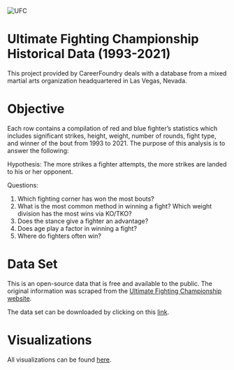 ![UFC](https://github.com/aparedes91/UFC-Stats-Python/assets/131905166/38bdc45e-df20-4526-a8b8-e4b678a6dcd2)

# Ultimate Fighting Championship Historical Data (1993-2021)
This project provided by CareerFoundry deals with a database from a mixed martial arts organization headquartered in Las Vegas, Nevada.
# Objective
Each row contains a compilation of red and blue fighter’s statistics which includes significant strikes, height, weight, number of rounds, fight type, and winner of the bout from 1993 to 2021. The purpose of this analysis is to answer the following:

Hypothesis: The more strikes a fighter attempts, the more strikes are landed to his or her opponent.

Questions:
1. Which fighting corner has won the most bouts?
2. What is the most common method in winning a fight? Which weight division has the most wins via KO/TKO?
3. Does the stance give a fighter an advantage?
4. Does age play a factor in winning a fight?
5. Where do fighters often win?

# Data Set
This is an open-source data that is free and available to the public. The original information was scraped from the [Ultimate Fighting Championship website](http://ufcstats.com/statistics/fighters).

The data set can be downloaded by clicking on this [link](https://www.kaggle.com/datasets/rajeevw/ufcdata?select=data.csv).

# Visualizations
All visualizations can be found [here](https://public.tableau.com/app/profile/alex.paredes/viz/UFCStatsStoryboard/UFCStatsStoryboard?publish=yes).
